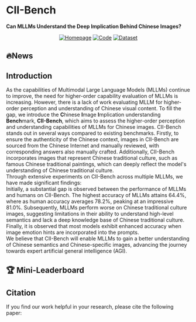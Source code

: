 # CII-Bench
**Can MLLMs Understand the Deep Implication Behind Chinese Images?**
<p align="center">
<a href="https://cii-bench.github.io/"><img src="https://img.shields.io/badge/Homepage-blue" alt="Homepage"></a>
<a href="https://github.com/MING-ZCH/CII-Bench"><img src="https://img.shields.io/badge/Code-24292e" alt="Code"></a>
<a href="https://huggingface.co/datasets/"><img src="https://img.shields.io/badge/Dataset-yellow" alt="Dataset"></a>
</p> 

## 🔥News
<!-- - [Oct. 2024]: Our paper has released on arXiv, check it out! -->
## Introduction
As the capabilities of Multimodal Large Language Models (MLLMs) continue to improve, the need for higher-order capability evaluation of MLLMs is increasing. However, there is a lack of work evaluating MLLM for higher-order perception and understanding of Chinese visual content.
To fill the gap, we introduce the **C**hinese **I**mage **I**mplication understanding **Bench**mark, **CII-Bench**, which aims to assess the higher-order perception and understanding capabilities of MLLMs for Chinese images. 
CII-Bench stands out in several ways compared to existing benchmarks. Firstly, to ensure the authenticity of the Chinese context, images in CII-Bench are sourced from the Chinese Internet and manually reviewed, with corresponding answers also manually crafted. Additionally, CII-Bench incorporates images that represent Chinese traditional culture, such as famous Chinese traditional paintings, which can deeply reflect the model's understanding of Chinese traditional culture. \
Through extensive experiments on CII-Bench across multiple MLLMs, we have made significant findings: \
Initially, a substantial gap is observed between the performance of MLLMs and humans on CII-Bench. The highest accuracy of MLLMs attains 64.4\%, where as human accuracy averages 78.2\%, peaking at an impressive 81.0\%. Subsequently, MLLMs perform worse on Chinese traditional culture images, suggesting limitations in their ability to understand high-level semantics and lack a deep knowledge base of Chinese traditional culture. Finally, it is observed that most models exhibit enhanced accuracy when image emotion hints are incorporated into the prompts. \
We believe that CII-Bench will enable MLLMs to gain a better understanding of Chinese semantics and Chinese-specific images, advancing the journey towards expert artificial general intelligence (AGI).

## 🏆 Mini-Leaderboard


## Citation

If you find our work helpful in your research, please cite the following paper:
